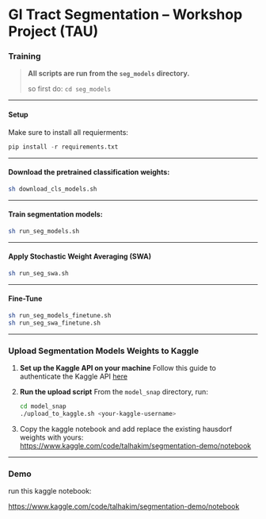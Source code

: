# GI Tract Segmentation – Workshop Project (TAU)

### Training

> **All scripts are run from the `seg_models` directory.**
> 
> so first do: `cd seg_models`

---
#### Setup
Make sure to install all requierments:

```python
pip install -r requirements.txt
```

---

#### Download the pretrained classification weights:

```bash
sh download_cls_models.sh
```

---

#### Train segmentation models:

```bash
sh run_seg_models.sh
```

---

#### Apply Stochastic Weight Averaging (SWA)

```bash
sh run_seg_swa.sh
```

---

#### Fine-Tune

```bash
sh run_seg_models_finetune.sh
sh run_seg_swa_finetune.sh
```

---
### Upload Segmentation Models Weights to Kaggle

1. **Set up the Kaggle API on your machine**
   Follow this guide to authenticate the Kaggle API
   [here](https://www.kaggle.com/docs/api)

2. **Run the upload script**
   From the `model_snap` directory, run:

   ```bash
   cd model_snap
   ./upload_to_kaggle.sh <your-kaggle-username>
   ```

3. Copy the kaggle notebook and add replace the existing hausdorf weights with yours:
   https://www.kaggle.com/code/talhakim/segmentation-demo/notebook
---

### Demo

run this kaggle notebook:

https://www.kaggle.com/code/talhakim/segmentation-demo/notebook


